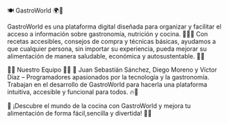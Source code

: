 🍽️ GastroWorld 🌍🍎

GastroWorld es una plataforma digital diseñada para organizar y facilitar el acceso a información sobre gastronomía, nutrición y cocina. 🥗👨‍🍳 Con recetas accesibles, 
consejos de compra y técnicas básicas, ayudamos a que cualquier persona, sin importar su experiencia, pueda mejorar su alimentación de manera saludable, económica y autosustentable. 🌱💡

👨‍💻 Nuestro Equipo 👩‍💻
🚀 Juan Sebastián Sánchez, Diego Moreno y Víctor Díaz – Programadores apasionados por la tecnología y la gastronomía. Trabajan en el desarrollo de GastroWorld para hacerla una plataforma intuitiva, accesible y funcional para todos. 🔥🍕

📌 ¡Descubre el mundo de la cocina con GastroWorld y mejora tu alimentación de forma fácil,sencilla y divertida! 🎉🥑
